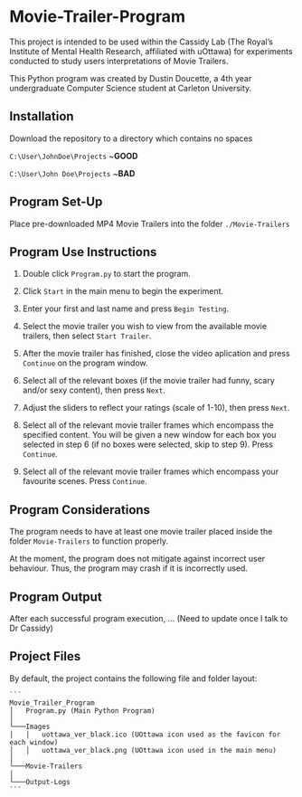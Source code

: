 # Movie-Trailer-Program

This project is intended to be used within the Cassidy Lab (The Royal’s Institute of Mental Health Research, affiliated with uOttawa) for experiments conducted to study users interpretations of Movie Trailers.

This Python program was created by Dustin Doucette, a 4th year undergraduate Computer Science student at Carleton University.

## Installation

Download the repository to a directory which contains no spaces    
    
`C:\User\JohnDoe\Projects`    ~**GOOD**    
    
`C:\User\John Doe\Projects`   ~**BAD**

## Program Set-Up

Place pre-downloaded MP4 Movie Trailers into the folder `./Movie-Trailers`

## Program Use Instructions

1. Double click `Program.py` to start the program.

2. Click `Start` in the main menu to begin the experiment.

3. Enter your first and last name and press `Begin Testing`.

4. Select the movie trailer you wish to view from the available movie trailers, then select `Start Trailer`.

5. After the movie trailer has finished, close the video aplication and press `Continue` on the program window.

6. Select all of the relevant boxes (if the movie trailer had funny, scary and/or sexy content), then press `Next`.

7. Adjust the sliders to reflect your ratings (scale of 1-10), then press `Next`.

8. Select all of the relevant movie trailer frames which encompass the specified content. You will be given a new window for each box you selected in step 6 (if no boxes were selected, skip to step 9). Press `Continue`.

9. Select all of the relevant movie trailer frames which encompass your favourite scenes. Press `Continue`.

## Program Considerations

The program needs to have at least one movie trailer placed inside the folder `Movie-Trailers` to function properly.

At the moment, the program does not mitigate against incorrect user behaviour. Thus, the program may crash if it is incorrectly used.

## Program Output

After each successful program execution, ... (Need to update once I talk to Dr Cassidy)

## Project Files

By default, the project contains the following file and folder layout:

    ```
    Movie_Trailer_Program
    │   Program.py (Main Python Program)
    │
    └───Images
    │   │   uottawa_ver_black.ico (UOttawa icon used as the favicon for each window)
    │   │   uottawa_ver_black.png (UOttawa icon used in the main menu)
    │
    └───Movie-Trailers
    │
    └───Output-Logs
    ```


